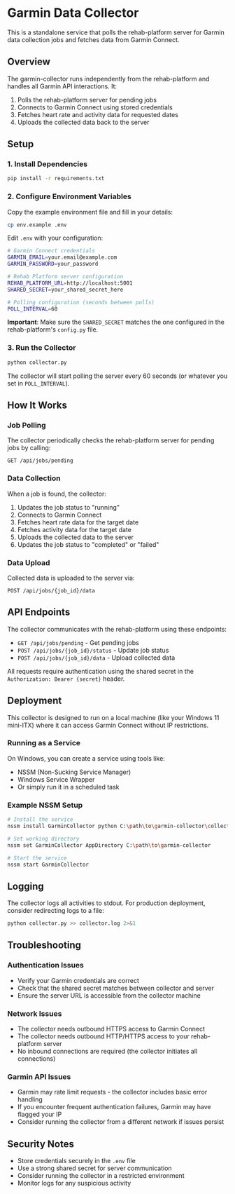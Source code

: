 # Garmin Data Collector

This is a standalone service that polls the rehab-platform server for Garmin data collection jobs and fetches data from Garmin Connect.

## Overview

The garmin-collector runs independently from the rehab-platform and handles all Garmin API interactions. It:

1. Polls the rehab-platform server for pending jobs
2. Connects to Garmin Connect using stored credentials
3. Fetches heart rate and activity data for requested dates
4. Uploads the collected data back to the server

## Setup

### 1. Install Dependencies

```bash
pip install -r requirements.txt
```

### 2. Configure Environment Variables

Copy the example environment file and fill in your details:

```bash
cp env.example .env
```

Edit `.env` with your configuration:

```bash
# Garmin Connect credentials
GARMIN_EMAIL=your.email@example.com
GARMIN_PASSWORD=your_password

# Rehab Platform server configuration
REHAB_PLATFORM_URL=http://localhost:5001
SHARED_SECRET=your_shared_secret_here

# Polling configuration (seconds between polls)
POLL_INTERVAL=60
```

**Important**: Make sure the `SHARED_SECRET` matches the one configured in the rehab-platform's `config.py` file.

### 3. Run the Collector

```bash
python collector.py
```

The collector will start polling the server every 60 seconds (or whatever you set in `POLL_INTERVAL`).

## How It Works

### Job Polling

The collector periodically checks the rehab-platform server for pending jobs by calling:
```
GET /api/jobs/pending
```

### Data Collection

When a job is found, the collector:

1. Updates the job status to "running"
2. Connects to Garmin Connect
3. Fetches heart rate data for the target date
4. Fetches activity data for the target date
5. Uploads the collected data to the server
6. Updates the job status to "completed" or "failed"

### Data Upload

Collected data is uploaded to the server via:
```
POST /api/jobs/{job_id}/data
```

## API Endpoints

The collector communicates with the rehab-platform using these endpoints:

- `GET /api/jobs/pending` - Get pending jobs
- `POST /api/jobs/{job_id}/status` - Update job status
- `POST /api/jobs/{job_id}/data` - Upload collected data

All requests require authentication using the shared secret in the `Authorization: Bearer {secret}` header.

## Deployment

This collector is designed to run on a local machine (like your Windows 11 mini-ITX) where it can access Garmin Connect without IP restrictions.

### Running as a Service

On Windows, you can create a service using tools like:
- NSSM (Non-Sucking Service Manager)
- Windows Service Wrapper
- Or simply run it in a scheduled task

### Example NSSM Setup

```bash
# Install the service
nssm install GarminCollector python C:\path\to\garmin-collector\collector.py

# Set working directory
nssm set GarminCollector AppDirectory C:\path\to\garmin-collector

# Start the service
nssm start GarminCollector
```

## Logging

The collector logs all activities to stdout. For production deployment, consider redirecting logs to a file:

```bash
python collector.py >> collector.log 2>&1
```

## Troubleshooting

### Authentication Issues

- Verify your Garmin credentials are correct
- Check that the shared secret matches between collector and server
- Ensure the server URL is accessible from the collector machine

### Network Issues

- The collector needs outbound HTTPS access to Garmin Connect
- The collector needs outbound HTTP/HTTPS access to your rehab-platform server
- No inbound connections are required (the collector initiates all connections)

### Garmin API Issues

- Garmin may rate limit requests - the collector includes basic error handling
- If you encounter frequent authentication failures, Garmin may have flagged your IP
- Consider running the collector from a different network if issues persist

## Security Notes

- Store credentials securely in the `.env` file
- Use a strong shared secret for server communication
- Consider running the collector in a restricted environment
- Monitor logs for any suspicious activity